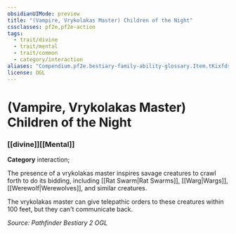 ```yaml
---
obsidianUIMode: preview
title: "(Vampire, Vrykolakas Master) Children of the Night"
cssclasses: pf2e,pf2e-action
tags:
  - trait/divine
  - trait/mental
  - trait/common
  - category/interaction
aliases: "Compendium.pf2e.bestiary-family-ability-glossary.Item.tKixfds07IRH2nnh"
license: OGL
---
```

# (Vampire, Vrykolakas Master) Children of the Night

### [[divine]][[Mental]]

**Category** interaction; 




The presence of a vrykolakas master inspires savage creatures to crawl forth to do its bidding, including [[Rat Swarm|Rat Swarms]], [[Warg|Wargs]], [[Werewolf|Werewolves]], and similar creatures.

The vrykolakas master can give telepathic orders to these creatures within 100 feet, but they can't communicate back.

*Source: Pathfinder Bestiary 2*
*OGL*